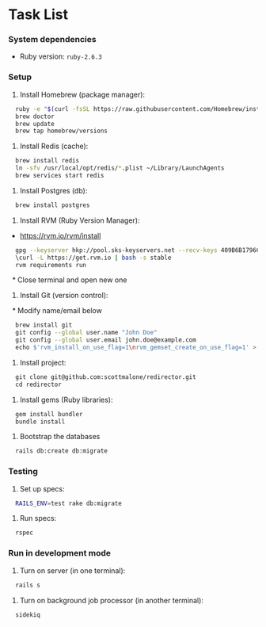 Task List
=================

### System dependencies

- Ruby version: `ruby-2.6.3`

### Setup

1. Install Homebrew (package manager):

  ```bash
    ruby -e "$(curl -fsSL https://raw.githubusercontent.com/Homebrew/install/master/install)"
    brew doctor
    brew update
    brew tap homebrew/versions
  ```

1. Install Redis (cache):

  ```bash
    brew install redis
    ln -sfv /usr/local/opt/redis/*.plist ~/Library/LaunchAgents
    brew services start redis
  ```

1. Install Postgres (db):

  ```bash
    brew install postgres
  ```

1. Install RVM (Ruby Version Manager):

  * https://rvm.io/rvm/install

  ```bash
    gpg --keyserver hkp://pool.sks-keyservers.net --recv-keys 409B6B1796C275462A1703113804BB82D39DC0E3 7D2BAF1CF37B13E2069D6956105BD0E739499BDB
    \curl -L https://get.rvm.io | bash -s stable
    rvm requirements run
  ```

  * Close terminal and open new one

1. Install Git (version control):

  * Modify name/email below

  ```bash
    brew install git
    git config --global user.name "John Doe"
    git config --global user.email john.doe@example.com
    echo $'rvm_install_on_use_flag=1\nrvm_gemset_create_on_use_flag=1' > ~/.rvmrc
  ```

1. Install project:

  ```bash
    git clone git@github.com:scottmalone/redirector.git
    cd redirector
  ```

1. Install gems (Ruby libraries):

  ```bash
    gem install bundler
    bundle install
  ```

1. Bootstrap the databases

  ```bash
    rails db:create db:migrate
  ```

### Testing

1. Set up specs:

  ```bash
    RAILS_ENV=test rake db:migrate
  ```

1. Run specs:

  ```bash
    rspec
  ```

### Run in development mode

1. Turn on server (in one terminal):

  ```bash
    rails s
  ```

1. Turn on background job processor (in another terminal):

  ```bash
    sidekiq
  ```
